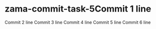 # zama-commit-task-5Commit 1 line
Commit 2 line
Commit 3 line
Commit 4 line
Commit 5 line
Commit 6 line

